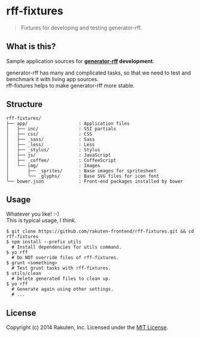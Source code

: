 # rff-fixtures

> Fixtures for developing and testing generator-rff.

## What is this?
Sample application sources for **[generator-rff](https://github.com/rakuten-frontend/generator-rff) development**.

generator-rff has many and complicated tasks, so that we need to test and benchmark it with living app sources.  
rff-fixtures helps to make generator-rff more stable.

## Structure
```
rff-fixtures/
├── app/                   : Application files
│   ├── inc/               : SSI partials
│   ├── css/               : CSS
│   ├── _sass/             : Sass
│   ├── _less/             : Less
│   ├── _stylus/           : Stylus
│   ├── js/                : JavaScript
│   ├── _coffee/           : CoffeeScript
│   └── img/               : Images
│       ├── _sprites/      : Base images for spritesheet
│       └── _glyphs/       : Base SVG files for icon font
└── bower.json             : Front-end packages installed by bower
```

## Usage
Whatever you like! :-)  
This is typical usage, I think.

```shell
$ git clone https://github.com/rakuten-frontend/rff-fixtures.git && cd rff-fixtures
$ npm install --prefix utils
  # Install dependencies for utils command.
$ yo rff
  # Do NOT override files of rff-fixtures.
$ grunt <something>
  # Test grunt tasks with rff-fixtures.
$ utils/clean
  # Delete generated files to clean up.
$ yo rff
  # Generate again using other settings.
  # ...
```

## License
Copyright (c) 2014 Rakuten, Inc. Licensed under the [MIT License](LICENSE).

